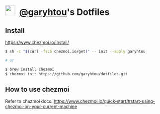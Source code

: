 # [<img src="https://github.com/garyhtou.png" style="height: 2rem; width: 2rem;" />](https://github.com/garyhtou)&nbsp;&nbsp;[@garyhtou](https://github.com/garyhtou)'s Dotfiles

## Install

https://www.chezmoi.io/install/
```sh
$ sh -c "$(curl -fsLS chezmoi.io/get)" -- init --apply garyhtou

# or

$ brew install chezmoi
$ chezmoi init https://github.com/garyhtou/dotfiles.git
```

## How to use chezmoi

Refer to chezmoi docs: https://www.chezmoi.io/quick-start/#start-using-chezmoi-on-your-current-machine

